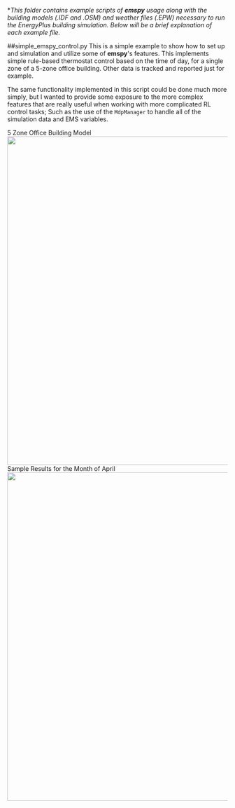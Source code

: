 **This folder contains example scripts of **emspy** usage along with the building models (.IDF and .OSM) and weather files (.EPW) 
necessary to run the EnergyPlus building simulation. Below will be a brief explanation of each example file.*

##simple_emspy_control.py
This is a simple example to show how to set up and simulation and utilize some of **emspy**'s features.
This implements simple rule-based thermostat control based on the time of day, for a single zone of a 5-zone office
building. Other data is tracked and reported just for example.

The same functionality implemented in this script could be done much more simply, but I wanted to provide some exposure
to the more complex features that are really useful when working with more complicated RL control tasks; Such as the use
of the `MdpManager` to handle all of the simulation data and EMS variables.

5 Zone Office Building Model
<img src="https://user-images.githubusercontent.com/65429130/158045813-914259d1-a0ba-45a5-b81d-35520e685b23.PNG" width = "750">
Sample Results for the Month of April
<img src="https://user-images.githubusercontent.com/65429130/158045876-da914d81-f705-43c6-9815-5c5c5cff9778.PNG" width = "750">
